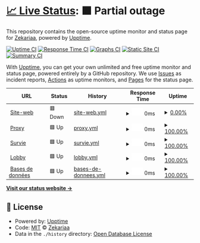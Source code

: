 # [📈 Live Status](https://live.wilderia.fr): <!--live status--> **🟧 Partial outage**

This repository contains the open-source uptime monitor and status page for [Zekariaa](www.wilderia.fr), powered by [Upptime](https://github.com/upptime/upptime).

[![Uptime CI](https://github.com/Zekariaa/Wilderia/workflows/Uptime%20CI/badge.svg)](https://github.com/Zekariaa/Wilderia/actions?query=workflow%3A%22Uptime+CI%22)
[![Response Time CI](https://github.com/Zekariaa/Wilderia/workflows/Response%20Time%20CI/badge.svg)](https://github.com/Zekariaa/Wilderia/actions?query=workflow%3A%22Response+Time+CI%22)
[![Graphs CI](https://github.com/Zekariaa/Wilderia/workflows/Graphs%20CI/badge.svg)](https://github.com/Zekariaa/Wilderia/actions?query=workflow%3A%22Graphs+CI%22)
[![Static Site CI](https://github.com/Zekariaa/Wilderia/workflows/Static%20Site%20CI/badge.svg)](https://github.com/Zekariaa/Wilderia/actions?query=workflow%3A%22Static+Site+CI%22)
[![Summary CI](https://github.com/Zekariaa/Wilderia/workflows/Summary%20CI/badge.svg)](https://github.com/Zekariaa/Wilderia/actions?query=workflow%3A%22Summary+CI%22)

With [Upptime](https://upptime.js.org), you can get your own unlimited and free uptime monitor and status page, powered entirely by a GitHub repository. We use [Issues](https://github.com/Zekariaa/Wilderia/issues) as incident reports, [Actions](https://github.com/Zekariaa/Wilderia/actions) as uptime monitors, and [Pages](https://live.wilderia.fr) for the status page.

<!--start: status pages-->
<!-- This summary is generated by Upptime (https://github.com/upptime/upptime) -->
<!-- Do not edit this manually, your changes will be overwritten -->
<!-- prettier-ignore -->
| URL | Status | History | Response Time | Uptime |
| --- | ------ | ------- | ------------- | ------ |
| <img alt="" src="https://favicons.githubusercontent.com/wilderia.fr" height="13"> [Site-web](https://wilderia.fr) | 🟥 Down | [site-web.yml](https://github.com/Zekariaa/Wilderia/commits/HEAD/history/site-web.yml) | <details><summary><img alt="Response time graph" src="./graphs/site-web/response-time-week.png" height="20"> 0ms</summary><br><a href="https://live.wilderia.fr/history/site-web"><img alt="Response time 623" src="https://img.shields.io/endpoint?url=https%3A%2F%2Fraw.githubusercontent.com%2FZekariaa%2FWilderia%2FHEAD%2Fapi%2Fsite-web%2Fresponse-time.json"></a><br><a href="https://live.wilderia.fr/history/site-web"><img alt="24-hour response time 0" src="https://img.shields.io/endpoint?url=https%3A%2F%2Fraw.githubusercontent.com%2FZekariaa%2FWilderia%2FHEAD%2Fapi%2Fsite-web%2Fresponse-time-day.json"></a><br><a href="https://live.wilderia.fr/history/site-web"><img alt="7-day response time 0" src="https://img.shields.io/endpoint?url=https%3A%2F%2Fraw.githubusercontent.com%2FZekariaa%2FWilderia%2FHEAD%2Fapi%2Fsite-web%2Fresponse-time-week.json"></a><br><a href="https://live.wilderia.fr/history/site-web"><img alt="30-day response time 0" src="https://img.shields.io/endpoint?url=https%3A%2F%2Fraw.githubusercontent.com%2FZekariaa%2FWilderia%2FHEAD%2Fapi%2Fsite-web%2Fresponse-time-month.json"></a><br><a href="https://live.wilderia.fr/history/site-web"><img alt="1-year response time 623" src="https://img.shields.io/endpoint?url=https%3A%2F%2Fraw.githubusercontent.com%2FZekariaa%2FWilderia%2FHEAD%2Fapi%2Fsite-web%2Fresponse-time-year.json"></a></details> | <details><summary><a href="https://live.wilderia.fr/history/site-web">0.00%</a></summary><a href="https://live.wilderia.fr/history/site-web"><img alt="All-time uptime 25.94%" src="https://img.shields.io/endpoint?url=https%3A%2F%2Fraw.githubusercontent.com%2FZekariaa%2FWilderia%2FHEAD%2Fapi%2Fsite-web%2Fuptime.json"></a><br><a href="https://live.wilderia.fr/history/site-web"><img alt="24-hour uptime 0.00%" src="https://img.shields.io/endpoint?url=https%3A%2F%2Fraw.githubusercontent.com%2FZekariaa%2FWilderia%2FHEAD%2Fapi%2Fsite-web%2Fuptime-day.json"></a><br><a href="https://live.wilderia.fr/history/site-web"><img alt="7-day uptime 0.00%" src="https://img.shields.io/endpoint?url=https%3A%2F%2Fraw.githubusercontent.com%2FZekariaa%2FWilderia%2FHEAD%2Fapi%2Fsite-web%2Fuptime-week.json"></a><br><a href="https://live.wilderia.fr/history/site-web"><img alt="30-day uptime 1.38%" src="https://img.shields.io/endpoint?url=https%3A%2F%2Fraw.githubusercontent.com%2FZekariaa%2FWilderia%2FHEAD%2Fapi%2Fsite-web%2Fuptime-month.json"></a><br><a href="https://live.wilderia.fr/history/site-web"><img alt="1-year uptime 25.94%" src="https://img.shields.io/endpoint?url=https%3A%2F%2Fraw.githubusercontent.com%2FZekariaa%2FWilderia%2FHEAD%2Fapi%2Fsite-web%2Fuptime-year.json"></a></details>
| <img alt="" src="https://favicons.githubusercontent.com/null" height="13"> [Proxy](185.157.247.55) | 🟩 Up | [proxy.yml](https://github.com/Zekariaa/Wilderia/commits/HEAD/history/proxy.yml) | <details><summary><img alt="Response time graph" src="./graphs/proxy/response-time-week.png" height="20"> 0ms</summary><br><a href="https://live.wilderia.fr/history/proxy"><img alt="Response time 117" src="https://img.shields.io/endpoint?url=https%3A%2F%2Fraw.githubusercontent.com%2FZekariaa%2FWilderia%2FHEAD%2Fapi%2Fproxy%2Fresponse-time.json"></a><br><a href="https://live.wilderia.fr/history/proxy"><img alt="24-hour response time 0" src="https://img.shields.io/endpoint?url=https%3A%2F%2Fraw.githubusercontent.com%2FZekariaa%2FWilderia%2FHEAD%2Fapi%2Fproxy%2Fresponse-time-day.json"></a><br><a href="https://live.wilderia.fr/history/proxy"><img alt="7-day response time 0" src="https://img.shields.io/endpoint?url=https%3A%2F%2Fraw.githubusercontent.com%2FZekariaa%2FWilderia%2FHEAD%2Fapi%2Fproxy%2Fresponse-time-week.json"></a><br><a href="https://live.wilderia.fr/history/proxy"><img alt="30-day response time 0" src="https://img.shields.io/endpoint?url=https%3A%2F%2Fraw.githubusercontent.com%2FZekariaa%2FWilderia%2FHEAD%2Fapi%2Fproxy%2Fresponse-time-month.json"></a><br><a href="https://live.wilderia.fr/history/proxy"><img alt="1-year response time 117" src="https://img.shields.io/endpoint?url=https%3A%2F%2Fraw.githubusercontent.com%2FZekariaa%2FWilderia%2FHEAD%2Fapi%2Fproxy%2Fresponse-time-year.json"></a></details> | <details><summary><a href="https://live.wilderia.fr/history/proxy">100.00%</a></summary><a href="https://live.wilderia.fr/history/proxy"><img alt="All-time uptime 100.00%" src="https://img.shields.io/endpoint?url=https%3A%2F%2Fraw.githubusercontent.com%2FZekariaa%2FWilderia%2FHEAD%2Fapi%2Fproxy%2Fuptime.json"></a><br><a href="https://live.wilderia.fr/history/proxy"><img alt="24-hour uptime 100.00%" src="https://img.shields.io/endpoint?url=https%3A%2F%2Fraw.githubusercontent.com%2FZekariaa%2FWilderia%2FHEAD%2Fapi%2Fproxy%2Fuptime-day.json"></a><br><a href="https://live.wilderia.fr/history/proxy"><img alt="7-day uptime 100.00%" src="https://img.shields.io/endpoint?url=https%3A%2F%2Fraw.githubusercontent.com%2FZekariaa%2FWilderia%2FHEAD%2Fapi%2Fproxy%2Fuptime-week.json"></a><br><a href="https://live.wilderia.fr/history/proxy"><img alt="30-day uptime 100.00%" src="https://img.shields.io/endpoint?url=https%3A%2F%2Fraw.githubusercontent.com%2FZekariaa%2FWilderia%2FHEAD%2Fapi%2Fproxy%2Fuptime-month.json"></a><br><a href="https://live.wilderia.fr/history/proxy"><img alt="1-year uptime 100.00%" src="https://img.shields.io/endpoint?url=https%3A%2F%2Fraw.githubusercontent.com%2FZekariaa%2FWilderia%2FHEAD%2Fapi%2Fproxy%2Fuptime-year.json"></a></details>
| <img alt="" src="https://favicons.githubusercontent.com/null" height="13"> [Survie](185.157.247.55) | 🟩 Up | [survie.yml](https://github.com/Zekariaa/Wilderia/commits/HEAD/history/survie.yml) | <details><summary><img alt="Response time graph" src="./graphs/survie/response-time-week.png" height="20"> 0ms</summary><br><a href="https://live.wilderia.fr/history/survie"><img alt="Response time 117" src="https://img.shields.io/endpoint?url=https%3A%2F%2Fraw.githubusercontent.com%2FZekariaa%2FWilderia%2FHEAD%2Fapi%2Fsurvie%2Fresponse-time.json"></a><br><a href="https://live.wilderia.fr/history/survie"><img alt="24-hour response time 0" src="https://img.shields.io/endpoint?url=https%3A%2F%2Fraw.githubusercontent.com%2FZekariaa%2FWilderia%2FHEAD%2Fapi%2Fsurvie%2Fresponse-time-day.json"></a><br><a href="https://live.wilderia.fr/history/survie"><img alt="7-day response time 0" src="https://img.shields.io/endpoint?url=https%3A%2F%2Fraw.githubusercontent.com%2FZekariaa%2FWilderia%2FHEAD%2Fapi%2Fsurvie%2Fresponse-time-week.json"></a><br><a href="https://live.wilderia.fr/history/survie"><img alt="30-day response time 0" src="https://img.shields.io/endpoint?url=https%3A%2F%2Fraw.githubusercontent.com%2FZekariaa%2FWilderia%2FHEAD%2Fapi%2Fsurvie%2Fresponse-time-month.json"></a><br><a href="https://live.wilderia.fr/history/survie"><img alt="1-year response time 117" src="https://img.shields.io/endpoint?url=https%3A%2F%2Fraw.githubusercontent.com%2FZekariaa%2FWilderia%2FHEAD%2Fapi%2Fsurvie%2Fresponse-time-year.json"></a></details> | <details><summary><a href="https://live.wilderia.fr/history/survie">100.00%</a></summary><a href="https://live.wilderia.fr/history/survie"><img alt="All-time uptime 100.00%" src="https://img.shields.io/endpoint?url=https%3A%2F%2Fraw.githubusercontent.com%2FZekariaa%2FWilderia%2FHEAD%2Fapi%2Fsurvie%2Fuptime.json"></a><br><a href="https://live.wilderia.fr/history/survie"><img alt="24-hour uptime 100.00%" src="https://img.shields.io/endpoint?url=https%3A%2F%2Fraw.githubusercontent.com%2FZekariaa%2FWilderia%2FHEAD%2Fapi%2Fsurvie%2Fuptime-day.json"></a><br><a href="https://live.wilderia.fr/history/survie"><img alt="7-day uptime 100.00%" src="https://img.shields.io/endpoint?url=https%3A%2F%2Fraw.githubusercontent.com%2FZekariaa%2FWilderia%2FHEAD%2Fapi%2Fsurvie%2Fuptime-week.json"></a><br><a href="https://live.wilderia.fr/history/survie"><img alt="30-day uptime 100.00%" src="https://img.shields.io/endpoint?url=https%3A%2F%2Fraw.githubusercontent.com%2FZekariaa%2FWilderia%2FHEAD%2Fapi%2Fsurvie%2Fuptime-month.json"></a><br><a href="https://live.wilderia.fr/history/survie"><img alt="1-year uptime 100.00%" src="https://img.shields.io/endpoint?url=https%3A%2F%2Fraw.githubusercontent.com%2FZekariaa%2FWilderia%2FHEAD%2Fapi%2Fsurvie%2Fuptime-year.json"></a></details>
| <img alt="" src="https://favicons.githubusercontent.com/null" height="13"> [Lobby](185.157.247.55) | 🟩 Up | [lobby.yml](https://github.com/Zekariaa/Wilderia/commits/HEAD/history/lobby.yml) | <details><summary><img alt="Response time graph" src="./graphs/lobby/response-time-week.png" height="20"> 0ms</summary><br><a href="https://live.wilderia.fr/history/lobby"><img alt="Response time 117" src="https://img.shields.io/endpoint?url=https%3A%2F%2Fraw.githubusercontent.com%2FZekariaa%2FWilderia%2FHEAD%2Fapi%2Flobby%2Fresponse-time.json"></a><br><a href="https://live.wilderia.fr/history/lobby"><img alt="24-hour response time 0" src="https://img.shields.io/endpoint?url=https%3A%2F%2Fraw.githubusercontent.com%2FZekariaa%2FWilderia%2FHEAD%2Fapi%2Flobby%2Fresponse-time-day.json"></a><br><a href="https://live.wilderia.fr/history/lobby"><img alt="7-day response time 0" src="https://img.shields.io/endpoint?url=https%3A%2F%2Fraw.githubusercontent.com%2FZekariaa%2FWilderia%2FHEAD%2Fapi%2Flobby%2Fresponse-time-week.json"></a><br><a href="https://live.wilderia.fr/history/lobby"><img alt="30-day response time 0" src="https://img.shields.io/endpoint?url=https%3A%2F%2Fraw.githubusercontent.com%2FZekariaa%2FWilderia%2FHEAD%2Fapi%2Flobby%2Fresponse-time-month.json"></a><br><a href="https://live.wilderia.fr/history/lobby"><img alt="1-year response time 117" src="https://img.shields.io/endpoint?url=https%3A%2F%2Fraw.githubusercontent.com%2FZekariaa%2FWilderia%2FHEAD%2Fapi%2Flobby%2Fresponse-time-year.json"></a></details> | <details><summary><a href="https://live.wilderia.fr/history/lobby">100.00%</a></summary><a href="https://live.wilderia.fr/history/lobby"><img alt="All-time uptime 100.00%" src="https://img.shields.io/endpoint?url=https%3A%2F%2Fraw.githubusercontent.com%2FZekariaa%2FWilderia%2FHEAD%2Fapi%2Flobby%2Fuptime.json"></a><br><a href="https://live.wilderia.fr/history/lobby"><img alt="24-hour uptime 100.00%" src="https://img.shields.io/endpoint?url=https%3A%2F%2Fraw.githubusercontent.com%2FZekariaa%2FWilderia%2FHEAD%2Fapi%2Flobby%2Fuptime-day.json"></a><br><a href="https://live.wilderia.fr/history/lobby"><img alt="7-day uptime 100.00%" src="https://img.shields.io/endpoint?url=https%3A%2F%2Fraw.githubusercontent.com%2FZekariaa%2FWilderia%2FHEAD%2Fapi%2Flobby%2Fuptime-week.json"></a><br><a href="https://live.wilderia.fr/history/lobby"><img alt="30-day uptime 100.00%" src="https://img.shields.io/endpoint?url=https%3A%2F%2Fraw.githubusercontent.com%2FZekariaa%2FWilderia%2FHEAD%2Fapi%2Flobby%2Fuptime-month.json"></a><br><a href="https://live.wilderia.fr/history/lobby"><img alt="1-year uptime 100.00%" src="https://img.shields.io/endpoint?url=https%3A%2F%2Fraw.githubusercontent.com%2FZekariaa%2FWilderia%2FHEAD%2Fapi%2Flobby%2Fuptime-year.json"></a></details>
| <img alt="" src="https://favicons.githubusercontent.com/null" height="13"> [Bases de données](185.157.247.55) | 🟩 Up | [bases-de-donnees.yml](https://github.com/Zekariaa/Wilderia/commits/HEAD/history/bases-de-donnees.yml) | <details><summary><img alt="Response time graph" src="./graphs/bases-de-donnees/response-time-week.png" height="20"> 0ms</summary><br><a href="https://live.wilderia.fr/history/bases-de-donnees"><img alt="Response time 117" src="https://img.shields.io/endpoint?url=https%3A%2F%2Fraw.githubusercontent.com%2FZekariaa%2FWilderia%2FHEAD%2Fapi%2Fbases-de-donnees%2Fresponse-time.json"></a><br><a href="https://live.wilderia.fr/history/bases-de-donnees"><img alt="24-hour response time 0" src="https://img.shields.io/endpoint?url=https%3A%2F%2Fraw.githubusercontent.com%2FZekariaa%2FWilderia%2FHEAD%2Fapi%2Fbases-de-donnees%2Fresponse-time-day.json"></a><br><a href="https://live.wilderia.fr/history/bases-de-donnees"><img alt="7-day response time 0" src="https://img.shields.io/endpoint?url=https%3A%2F%2Fraw.githubusercontent.com%2FZekariaa%2FWilderia%2FHEAD%2Fapi%2Fbases-de-donnees%2Fresponse-time-week.json"></a><br><a href="https://live.wilderia.fr/history/bases-de-donnees"><img alt="30-day response time 0" src="https://img.shields.io/endpoint?url=https%3A%2F%2Fraw.githubusercontent.com%2FZekariaa%2FWilderia%2FHEAD%2Fapi%2Fbases-de-donnees%2Fresponse-time-month.json"></a><br><a href="https://live.wilderia.fr/history/bases-de-donnees"><img alt="1-year response time 117" src="https://img.shields.io/endpoint?url=https%3A%2F%2Fraw.githubusercontent.com%2FZekariaa%2FWilderia%2FHEAD%2Fapi%2Fbases-de-donnees%2Fresponse-time-year.json"></a></details> | <details><summary><a href="https://live.wilderia.fr/history/bases-de-donnees">100.00%</a></summary><a href="https://live.wilderia.fr/history/bases-de-donnees"><img alt="All-time uptime 100.00%" src="https://img.shields.io/endpoint?url=https%3A%2F%2Fraw.githubusercontent.com%2FZekariaa%2FWilderia%2FHEAD%2Fapi%2Fbases-de-donnees%2Fuptime.json"></a><br><a href="https://live.wilderia.fr/history/bases-de-donnees"><img alt="24-hour uptime 100.00%" src="https://img.shields.io/endpoint?url=https%3A%2F%2Fraw.githubusercontent.com%2FZekariaa%2FWilderia%2FHEAD%2Fapi%2Fbases-de-donnees%2Fuptime-day.json"></a><br><a href="https://live.wilderia.fr/history/bases-de-donnees"><img alt="7-day uptime 100.00%" src="https://img.shields.io/endpoint?url=https%3A%2F%2Fraw.githubusercontent.com%2FZekariaa%2FWilderia%2FHEAD%2Fapi%2Fbases-de-donnees%2Fuptime-week.json"></a><br><a href="https://live.wilderia.fr/history/bases-de-donnees"><img alt="30-day uptime 100.00%" src="https://img.shields.io/endpoint?url=https%3A%2F%2Fraw.githubusercontent.com%2FZekariaa%2FWilderia%2FHEAD%2Fapi%2Fbases-de-donnees%2Fuptime-month.json"></a><br><a href="https://live.wilderia.fr/history/bases-de-donnees"><img alt="1-year uptime 100.00%" src="https://img.shields.io/endpoint?url=https%3A%2F%2Fraw.githubusercontent.com%2FZekariaa%2FWilderia%2FHEAD%2Fapi%2Fbases-de-donnees%2Fuptime-year.json"></a></details>

<!--end: status pages-->

[**Visit our status website →**](https://live.wilderia.fr)

## 📄 License

- Powered by: [Upptime](https://github.com/upptime/upptime)
- Code: [MIT](./LICENSE) © [Zekariaa](www.wilderia.fr)
- Data in the `./history` directory: [Open Database License](https://opendatacommons.org/licenses/odbl/1-0/)
